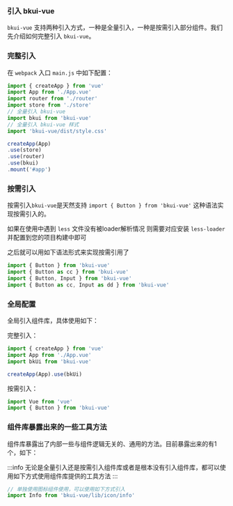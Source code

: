 ### 引入 bkui-vue

`bkui-vue` 支持两种引入方式，一种是全量引入，一种是按需引入部分组件。我们先介绍如何完整引入 `bkui-vue`。

### 完整引入

在 `webpack` 入口 `main.js` 中如下配置：

```js
import { createApp } from 'vue'
import App from './App.vue'
import router from './router'
import store from './store'
// 全量引入 bkui-vue
import bkui from 'bkui-vue'
// 全量引入 bkui-vue 样式
import 'bkui-vue/dist/style.css'

createApp(App)
.use(store)
.use(router)
.use(bkui)
.mount('#app')
```

### 按需引入

按需引入`bkui-vue`是天然支持 `import { Button } from 'bkui-vue'` 这种语法实现按需引入的。

如果在使用中遇到 `less` 文件没有被loader解析情况 则需要对应安装 `less-loader`并配置到您的项目构建中即可

之后就可以用如下语法形式来实现按需引用了

```js
import { Button } from 'bkui-vue'
import { Button as cc } from 'bkui-vue'
import { Button, Input } from 'bkui-vue'
import { Button as cc, Input as dd } from 'bkui-vue'
```
### 全局配置

全局引入组件库，具体使用如下：

完整引入：

```js
import { createApp } from 'vue'
import App from './App.vue'
import bkUi from 'bkui-vue'

createApp(App).use(bkUi)
```

按需引入：

```js
import Vue from 'vue'
import { Button } from 'bkui-vue'
```
### 组件库暴露出来的一些工具方法

组件库暴露出了内部一些与组件逻辑无关的、通用的方法。目前暴露出来的有1个，如下：

:::info
无论是全量引入还是按需引入组件库或者是根本没有引入组件库，都可以使用如下方式使用组件库提供的工具方法
:::

```js
// 单独使用图标组件使用，可以使用如下方式引入
import Info from 'bkui-vue/lib/icon/info'
```
